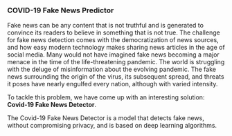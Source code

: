 ### COVID-19 Fake News Predictor
Fake news can be any content that is not truthful and is generated to convince its readers to believe in something that is not true. 
The challenge for fake news detection comes with the democratization of news sources, and how easy modern technology makes sharing news articles in the age of social media. 
Many would not have imagined fake news becoming a major menace in the time of the life-threatening pandemic. The world is struggling with the deluge of misinformation about the evolving pandemic. 
The fake news surrounding the origin of the virus, its subsequent spread, and threats it poses have nearly engulfed every nation, although with varied intensity.

To tackle this problem, we have come up with an interesting solution: __Covid-19 Fake News Detector__.

The Covid-19 Fake News Detector is a model that detects fake news, without compromising privacy, and is based on deep learning algorithms.
